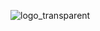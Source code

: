 ![logo_transparent](https://user-images.githubusercontent.com/74768098/151696036-d307d0b3-e590-4f42-acc5-5d1052c6d4bf.png)

